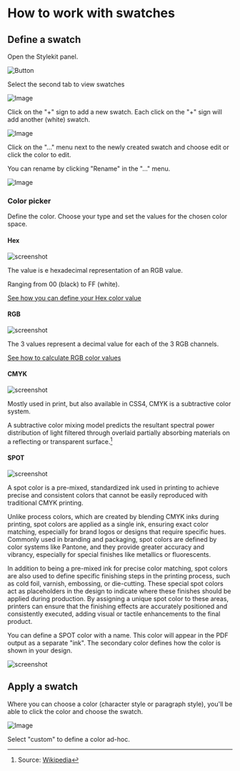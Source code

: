 # How to work with swatches

## Define a swatch

Open the Stylekit panel.

![Button](stylekit-panel.png)

Select the second tab to view swatches

![Image](swatch-1.png)

Click on the "+" sign to add a new swatch.
Each click on the "+" sign will add another (white) swatch.

![Image](swatch-2.png)

Click on the "..." menu next to the newly created swatch and choose edit or click the color to edit.

You can rename by clicking "Rename" in the "..." menu.

![Image](swatch-3.png)

### Color picker

Define the color. Choose your type and set the values for the chosen color space.

#### Hex

![screenshot](hex.png)

The value is e hexadecimal representation of an RGB value.

Ranging from 00 (black) to FF (white).

[See how you can define your Hex color value](https://www.w3schools.com/colors/colors_hexadecimal.asp)

#### RGB

![screenshot](rgb.png)

The 3 values represent a decimal value for each of the 3 RGB channels.

[See how to calculate RGB color values](https://www.w3schools.com/colors/colors_rgb.asp)

#### CMYK

![screenshot](cmyk.png)

Mostly used in print, but also available in CSS4, CMYK is a subtractive color system.

A subtractive color mixing model predicts the resultant spectral power distribution of light filtered through overlaid partially absorbing materials on a reflecting or transparent surface.[^1]

[^1]: Source: [Wikipedia](https://en.wikipedia.org/wiki/Subtractive_color#Process)

#### SPOT

![screenshot](spot0.png)

A spot color is a pre-mixed, standardized ink used in printing to achieve precise and consistent colors that cannot be easily reproduced with traditional CMYK printing. 

Unlike process colors, which are created by blending CMYK inks during printing, spot colors are applied as a single ink, ensuring exact color matching, especially for brand logos or designs that require specific hues. Commonly used in branding and packaging, spot colors are defined by color systems like Pantone, and they provide greater accuracy and vibrancy, especially for special finishes like metallics or fluorescents.

In addition to being a pre-mixed ink for precise color matching, spot colors are also used to define specific finishing steps in the printing process, such as cold foil, varnish, embossing, or die-cutting. These special spot colors act as placeholders in the design to indicate where these finishes should be applied during production. By assigning a unique spot color to these areas, printers can ensure that the finishing effects are accurately positioned and consistently executed, adding visual or tactile enhancements to the final product.

You can define a SPOT color with a name. This color will appear in the PDF output as a separate "ink". The secondary color defines how the color is shown in your design.

![screenshot](spot2.png)

## Apply a swatch

Where you can choose a color (character style or paragraph style), you'll be able to click the color and choose the swatch.

![Image](swatch-5.png)

Select "custom" to define a color ad-hoc.
